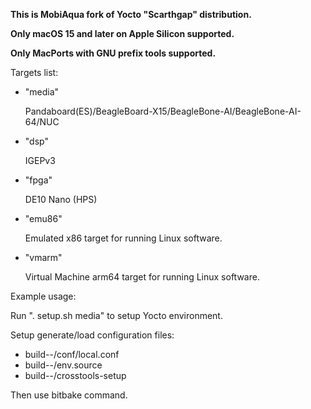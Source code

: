 **This is MobiAqua fork of Yocto "Scarthgap" distribution.**

**Only macOS 15 and later on Apple Silicon supported.**

**Only MacPorts with GNU prefix tools supported.**

  Targets list:

  - "media"

    Pandaboard(ES)/BeagleBoard-X15/BeagleBone-AI/BeagleBone-AI-64/NUC

  - "dsp"

    IGEPv3

  - "fpga"

    DE10 Nano (HPS)

  - "emu86"

    Emulated x86 target for running Linux software.

  - "vmarm"

    Virtual Machine arm64 target for running Linux software.

  Example usage:

  Run ". setup.sh media" to setup Yocto environment.

  Setup generate/load configuration files:
  - build-<distro>-<target>/conf/local.conf
  - build-<distro>-<target>/env.source
  - build-<distro>-<target>/crosstools-setup

  Then use bitbake command.
